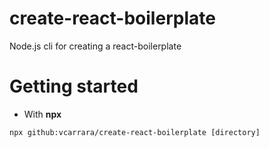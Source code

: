 # create-react-boilerplate
Node.js cli for creating a react-boilerplate

# Getting started

- With __npx__

```
npx github:vcarrara/create-react-boilerplate [directory]
```
